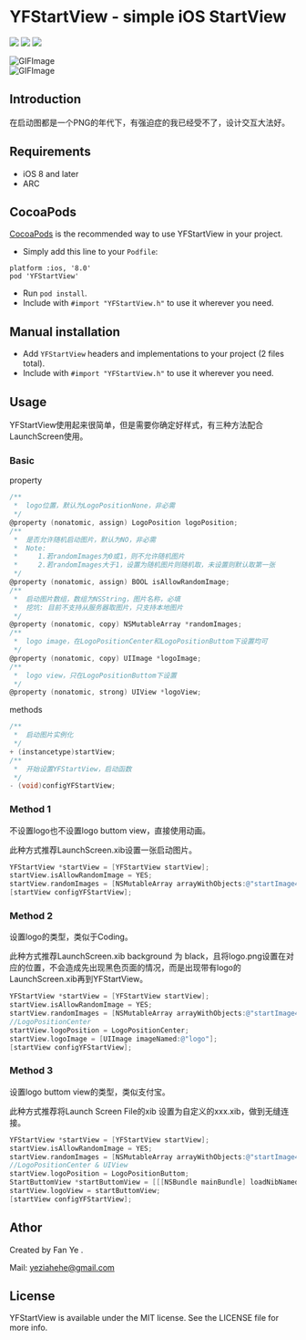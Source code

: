 # YFStartView - simple iOS StartView

<p>
<a href="http://cocoadocs.org/docsets/YFStartView"><img src="https://img.shields.io/cocoapods/v/YFStartView.svg?style=flat"></a>
<a href="https://github.com/yeziahehe/YFStartView/blob/master/LICENSE"><img src="https://img.shields.io/cocoapods/l/YFStartView-blue.svg?style=flat"></a>
<a href="http://cocoadocs.org/docsets/YFStartView"><img src="https://img.shields.io/cocoapods/p/YFStartView.svg?style=flat"></a>
</p>

![GIFImage](http://7xkvt5.com1.z0.glb.clouddn.com/github/YFStartViewbuttom.gif) </br >
![GIFImage](http://7xkvt5.com1.z0.glb.clouddn.com/github/YFStartViewcenter.gif)

## Introduction

在启动图都是一个PNG的年代下，有强迫症的我已经受不了，设计交互大法好。

## Requirements

- iOS 8 and later
- ARC

## CocoaPods

[CocoaPods](http://cocoapods.org/) is the recommended way to use YFStartView in your project.

- Simply add this line to your `Podfile`:
```
platform :ios, '8.0'
pod 'YFStartView'
```
- Run `pod install`.
- Include with `#import "YFStartView.h"` to use it wherever you need.

## Manual installation

- Add `YFStartView` headers and implementations to your project (2 files total).
- Include with `#import "YFStartView.h"` to use it wherever you need.

## Usage

YFStartView使用起来很简单，但是需要你确定好样式，有三种方法配合LaunchScreen使用。

### Basic

property
```objective-c
/**
 *  logo位置，默认为LogoPositionNone，非必需
 */
@property (nonatomic, assign) LogoPosition logoPosition;
/**
 *  是否允许随机启动图片，默认为NO，非必需
 *  Note:
 *     1.若randomImages为0或1，则不允许随机图片
 *     2.若randomImages大于1，设置为随机图片则随机取，未设置则默认取第一张
 */
@property (nonatomic, assign) BOOL isAllowRandomImage;
/**
 *  启动图片数组，数组为NSString，图片名称，必填
 *  挖坑: 目前不支持从服务器取图片，只支持本地图片
 */
@property (nonatomic, copy) NSMutableArray *randomImages;
/**
 *  logo image，在LogoPositionCenter和LogoPositionButtom下设置均可
 */
@property (nonatomic, copy) UIImage *logoImage;
/**
 *  logo view，只在LogoPositionButtom下设置
 */
@property (nonatomic, strong) UIView *logoView;
```

methods
```objective-c
/**
 *  启动图片实例化
 */
+ (instancetype)startView;
/**
 *  开始设置YFStartView，启动函数
 */
- (void)configYFStartView;
```

### Method 1

不设置logo也不设置logo buttom view，直接使用动画。

此种方式推荐LaunchScreen.xib设置一张启动图片。

```objective-c
YFStartView *startView = [YFStartView startView];
startView.isAllowRandomImage = YES;
startView.randomImages = [NSMutableArray arrayWithObjects:@"startImage4", @"startImage2", @"startImage1", @"startImage3", nil];
[startView configYFStartView];
```

### Method 2

设置logo的类型，类似于Coding。

此种方式推荐LaunchScreen.xib background 为 black，且将logo.png设置在对应的位置，不会造成先出现黑色页面的情况，而是出现带有logo的LaunchScreen.xib再到YFStartView。

```objective-c
YFStartView *startView = [YFStartView startView];
startView.isAllowRandomImage = YES;
startView.randomImages = [NSMutableArray arrayWithObjects:@"startImage4", @"startImage2", @"startImage1", @"startImage3", nil];
//LogoPositionCenter
startView.logoPosition = LogoPositionCenter;
startView.logoImage = [UIImage imageNamed:@"logo"];
[startView configYFStartView];
```

### Method 3

设置logo buttom view的类型，类似支付宝。

此种方式推荐将Launch Screen File的xib 设置为自定义的xxx.xib，做到无缝连接。

```objective-c
YFStartView *startView = [YFStartView startView];
startView.isAllowRandomImage = YES;
startView.randomImages = [NSMutableArray arrayWithObjects:@"startImage4", @"startImage2", @"startImage1", @"startImage3", nil];
//LogoPositionCenter & UIView
startView.logoPosition = LogoPositionButtom;
StartButtomView *startButtomView = [[[NSBundle mainBundle] loadNibNamed:@"StartButtomView" owner:self options:nil] lastObject];
startView.logoView = startButtomView;
[startView configYFStartView];
```

## Athor

Created by Fan Ye .

Mail: yeziahehe@gmail.com

## License

YFStartView is available under the MIT license. See the LICENSE file for more info.
